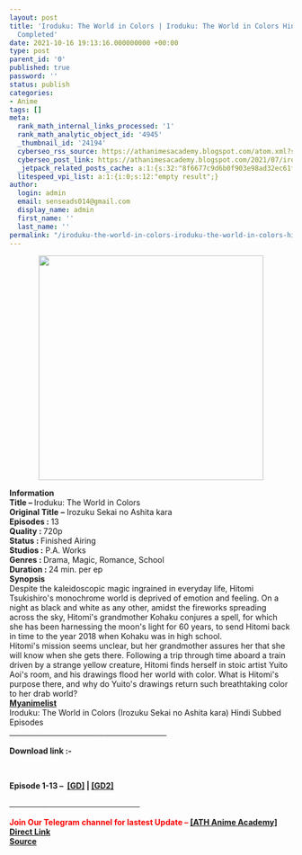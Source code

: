 ```yaml
---
layout: post
title: 'Iroduku: The World in Colors | Iroduku: The World in Colors Hindi Subbed [13/13]
  Completed'
date: 2021-10-16 19:13:16.000000000 +00:00
type: post
parent_id: '0'
published: true
password: ''
status: publish
categories:
- Anime
tags: []
meta:
  rank_math_internal_links_processed: '1'
  rank_math_analytic_object_id: '4945'
  _thumbnail_id: '24194'
  cyberseo_rss_source: https://athanimesacademy.blogspot.com/atom.xml?start-index=151&max-results=150
  cyberseo_post_link: https://athanimesacademy.blogspot.com/2021/07/iroduku-world-in-colors-iroduku-world.html
  _jetpack_related_posts_cache: a:1:{s:32:"8f6677c9d6b0f903e98ad32ec61f8deb";a:2:{s:7:"expires";i:1663185753;s:7:"payload";a:3:{i:0;a:1:{s:2:"id";i:29476;}i:1;a:1:{s:2:"id";i:27250;}i:2;a:1:{s:2:"id";i:24121;}}}}
  litespeed_vpi_list: a:1:{i:0;s:12:"empty result";}
author:
  login: admin
  email: senseads014@gmail.com
  display_name: admin
  first_name: ''
  last_name: ''
permalink: "/iroduku-the-world-in-colors-iroduku-the-world-in-colors-hindi-subbed-13-13-completed/"
---
```

<div>
<div class="separator" style="clear: both; text-align: center;"> <a href="https://lh3.googleusercontent.com/-NlTuLcK8k2w/YM4eCIWGYfI/AAAAAAAAC10/iBQGCZqu3Lg7IFmZhlrKiby1nO2pVhaAQCLcBGAsYHQ/s1600/1624120832273506-0.png" style="margin-left: 1em; margin-right: 1em;"> <img border="0" src="{{ site.baseurl }}/assets/2021/10/1624120832273506-0.png" width="400" /> </a></div>
<p></div>
<div><b>Information</b></div>
<div></div>
<div><b>Title – </b>Iroduku: The World in Colors</div>
<div><b>Original Title</b> <b>–</b>&nbsp;Irozuku Sekai no Ashita kara</div>
<div><b>Episodes : </b>13&nbsp;</div>
<div><b>Quality : </b>720p</div>
<div><b>Status : </b>Finished Airing</div>
<div><b>Studios :</b> P.A. Works</div>
<div><b>Genres : </b>Drama, Magic, Romance, School</div>
<div><b>Duration : </b>24 min. per ep</div>
<div></div>
<div><b>Synopsis</b></div>
<div>Despite the kaleidoscopic magic ingrained in everyday life, Hitomi Tsukishiro's monochrome world is deprived of emotion and feeling. On a night as black and white as any other, amidst the fireworks spreading across the sky, Hitomi's grandmother Kohaku conjures a spell, for which she has been harnessing the moon's light for 60 years, to send Hitomi back in time to the year 2018 when Kohaku was in high school.</div>
<div></div>
<div>Hitomi's mission seems unclear, but her grandmother assures her that she will know when she gets there. Following a trip through time aboard a train driven by a strange yellow creature, Hitomi finds herself in stoic artist Yuito Aoi's room, and his drawings flood her world with color. What is Hitomi's purpose there, and why do Yuito's drawings return such breathtaking color to her drab world?</div>
<div><b><a href="https://myanimelist.net/anime/37497/Irozuku_Sekai_no_Ashita_kara">Myanimelist</a></b></div>
<div></div>
<div>
<div>Iroduku: The World in Colors (Irozuku Sekai no Ashita kara) Hindi Subbed Episodes</div>
<div>
<div><u>&nbsp; &nbsp; &nbsp; &nbsp; &nbsp; &nbsp; &nbsp; &nbsp; &nbsp; &nbsp; &nbsp; &nbsp; &nbsp; &nbsp; &nbsp; &nbsp; &nbsp; &nbsp; &nbsp; &nbsp;</u><u>&nbsp; &nbsp;&nbsp;</u><u>&nbsp; &nbsp; &nbsp; &nbsp; &nbsp; &nbsp; &nbsp; &nbsp; &nbsp; &nbsp; &nbsp; &nbsp; &nbsp; &nbsp;&nbsp;</u></div>
<div><u><br /></u></div>
<div>
<div><b>Download link :-</b></div>
<p><b />
<div><b><br /></b></div>
<p>Episode&nbsp;<b>1-13 –&nbsp;&nbsp;<a href="https://l4s.cc/a/e/JPZ/aHR0cHM6Ly9kcml2ZS5nb29nbGUuY29tL2ZvbGRlcnZpZXc/aWQ9MTNJR3AzTWkxbk1vWmFQMDE2SlF1MG03LTN0Z2tWY09M">[GD]</a>&nbsp;|&nbsp;<a href="https://l4s.cc/a/e/JPZ/aHR0cHM6Ly9kcml2ZS5nb29nbGUuY29tL2ZvbGRlcnZpZXc/aWQ9MTNJR3AzTWkxbk1vWmFQMDE2SlF1MG03LTN0Z2tWY09M">[GD2]</a></b></div>
</div>
</div>
<div></div>
<div>
<div><b><u>&nbsp; &nbsp; &nbsp; &nbsp; &nbsp; &nbsp; &nbsp; &nbsp; &nbsp; &nbsp; &nbsp;</u></b><b><u>&nbsp; &nbsp; &nbsp; &nbsp; &nbsp; &nbsp; &nbsp; &nbsp; &nbsp; &nbsp; &nbsp;</u></b><b><u>&nbsp; &nbsp; &nbsp; &nbsp; &nbsp; &nbsp; &nbsp; &nbsp; &nbsp; &nbsp; &nbsp;</u></b><b><u>&nbsp; &nbsp; &nbsp; &nbsp;</u></b></div>
<div><b><u><br /></u></b></div>
<div><b><span style="color: red;">Join Our Telegram channel for lastest Update –&nbsp;</span><a href="http://telegram.me/athanimeacademy">[ATH Anime Academy]</a></b></div>
</div>
<link rel="stylesheet" href="https://cdnjs.cloudflare.com/ajax/libs/font-awesome/4.7.0/css/font-awesome.min.css" />
<div class="divbtn"> <a href="https://handymansurrender.com/fihup8buzv?key=94550f7ce39444073321dde3b8782f97" class="btn"><i class="fa fa-download"></i> Direct Link</a> <br /><a href="https://athanimesacademy.blogspot.com/2021/07/iroduku-world-in-colors-iroduku-world.html">Source</a> </div>
